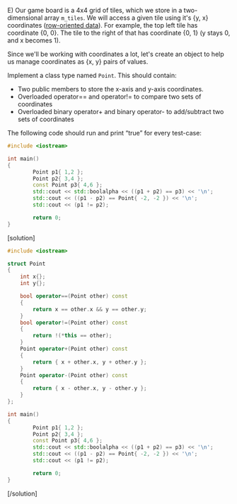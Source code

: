 E) Our game board is a 4x4 grid of tiles, which we store in a two-dimensional array `m_tiles`.  We will access a given tile using it's {y, x} coordinates ([row-oriented data](https://upload.wikimedia.org/wikipedia/commons/thumb/4/4d/Row_and_column_major_order.svg/800px-Row_and_column_major_order.svg.png)).  For example, the top left tile has coordinate {0, 0}.  The tile to the right of that has coordinate {0, 1} (y stays 0, and x becomes 1).

Since we'll be working with coordinates a lot, let's create an object to help us manage coordinates as {x, y} pairs of values.

Implement a class type named `Point`.  This should contain:
* Two public members to store the x-axis and y-axis coordinates.
* Overloaded operator== and operator!= to compare two sets of coordinates
* Overloaded binary operator+ and binary operator- to add/subtract two sets of coordinates

The following code should run and print “true” for every test-case:

```cpp
#include <iostream>

int main()
{
        Point p1{ 1,2 };
        Point p2{ 3,4 };
        const Point p3{ 4,6 };
        std::cout << std::boolalpha << ((p1 + p2) == p3) << '\n';
        std::cout << ((p1 - p2) == Point{ -2, -2 }) << '\n';
        std::cout << (p1 != p2);

        return 0;
}
```

[solution]
```cpp
#include <iostream>

struct Point
{
    int x{};
    int y{};

    bool operator==(Point other) const
    {
        return x == other.x && y == other.y;
    }
    bool operator!=(Point other) const
    {
        return !(*this == other);
    }
    Point operator+(Point other) const
    {
        return { x + other.x, y + other.y };
    }
    Point operator-(Point other) const
    {
        return { x - other.x, y - other.y };
    }
};

int main()
{
        Point p1{ 1,2 };
        Point p2{ 3,4 };
        const Point p3{ 4,6 };
        std::cout << std::boolalpha << ((p1 + p2) == p3) << '\n';
        std::cout << ((p1 - p2) == Point{ -2, -2 }) << '\n';
        std::cout << (p1 != p2);

        return 0;
}
```
[/solution]

